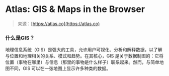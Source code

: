 <!--yml

category: 未分类

date: 2024-05-27 15:02:42

-->

# Atlas: GIS & Maps in the Browser

> 来源：[https://atlas.co](https://atlas.co)

### 什么是GIS？

地理信息系统（GIS）是强大的工具，允许用户可视化、分析和解释数据，以了解与位置和地理相关的关系、模式和趋势。在其核心，GIS 是关于数据制图的：它将位置（事物在哪里）与信息（那里的事物是什么样子）联系起来。然而，与简单地图不同，GIS 可以在一张地图上显示许多种类的数据。
